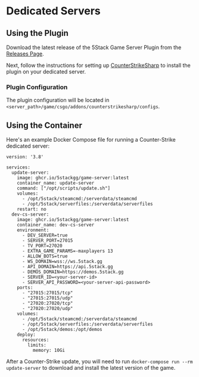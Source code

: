 # Dedicated Servers

## Using the Plugin

Download the latest release of the 5Stack Game Server Plugin from the [Releases Page](https://github.com/5stackgg/game-server/releases).

Next, follow the instructions for setting up [CounterStrikeSharp](https://docs.cssharp.dev/docs/guides/getting-started.html) to install the plugin on your dedicated server.

### Plugin Configuration

The plugin configuration will be located in `<server_path>/game/csgo/addons/counterstrikesharp/configs`.

## Using the Container

Here's an example Docker Compose file for running a Counter-Strike dedicated server:

```
version: '3.8'

services:
  update-server:
    image: ghcr.io/5stackgg/game-server:latest
    container_name: update-server
    command: ["/opt/scripts/update.sh"]
    volumes:
      - /opt/5stack/steamcmd:/serverdata/steamcmd
      - /opt/5stack/serverfiles:/serverdata/serverfiles
    restart: no
  dev-cs-server:
    image: ghcr.io/5stackgg/game-server:latest
    container_name: dev-cs-server
    environment:
      - DEV_SERVER=true
      - SERVER_PORT=27015
      - TV_PORT=27020
      - EXTRA_GAME_PARAMS=-maxplayers 13
      - ALLOW_BOTS=true
      - WS_DOMAIN=wss://ws.5stack.gg
      - API_DOMAIN=https://api.5stack.gg
      - DEMOS_DOMAIN=https://demos.5stack.gg
      - SERVER_ID=<your-server-id>
      - SERVER_API_PASSWORD=<your-server-api-password>
    ports:
      - "27015:27015/tcp"
      - "27015:27015/udp"
      - "27020:27020/tcp"
      - "27020:27020/udp"
    volumes:
      - /opt/5stack/steamcmd:/serverdata/steamcmd
      - /opt/5stack/serverfiles:/serverdata/serverfiles
      - /opt/5stack/demos:/opt/demos
    deploy:
      resources:
        limits:
          memory: 10Gi
```

After a Counter-Strike update, you will need to run `docker-compose run --rm update-server` to download and install the latest version of the game.

